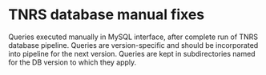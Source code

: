 # TNRS database manual fixes

Queries executed manually in MySQL interface, after complete run of TNRS database pipeline. Queries are version-specific and should be incorporated into pipeline for the next version. Queries are kept in subdirectories named for the DB version to which they apply.
